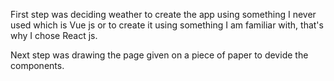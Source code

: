 First step was deciding weather to create the app using something I never used which is Vue js or to create it using something I am familiar with, that's why I chose React js. 


Next step was drawing the page given on a piece of paper to devide the components.